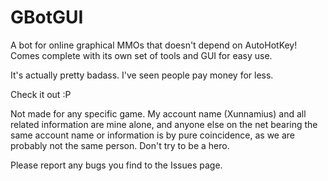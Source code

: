 GBotGUI
=======

A bot for online graphical MMOs that doesn't depend on AutoHotKey! Comes complete with its own set of tools and GUI for easy use.

It's actually pretty badass. I've seen people pay money for less.

Check it out :P

Not made for any specific game. My account name (Xunnamius) and all related information are mine alone, and anyone else on the net bearing the same account name or information is by pure coincidence, as we are probably not the same person. Don't try to be a hero.

Please report any bugs you find to the Issues page.
